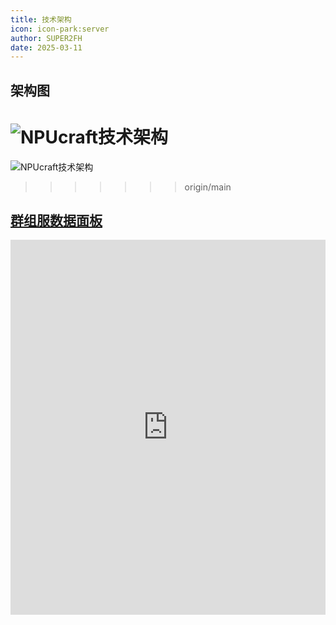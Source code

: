 ```yaml
---
title: 技术架构
icon: icon-park:server
author: SUPER2FH
date: 2025-03-11
---
```




## 架构图

![NPUcraft技术架构](https://npucraft-lsky-1304448012.cos.ap-chengdu.myqcloud.com/2025/03/22/67de813172acc.jpg)
=======
![NPUcraft技术架构](https://npucraft-lsky-1304448012.cos.ap-chengdu.myqcloud.com/2025/03/22/67de7ee5c563f.jpg)
>>>>>>> origin/main


## **[群组服数据面板](https://plan.npucraft.com)**
<iframe
src="https://plan.npucraft.com"
width="100%"
height="600px"
frameborder="0"
allowfullscreen>
</iframe>